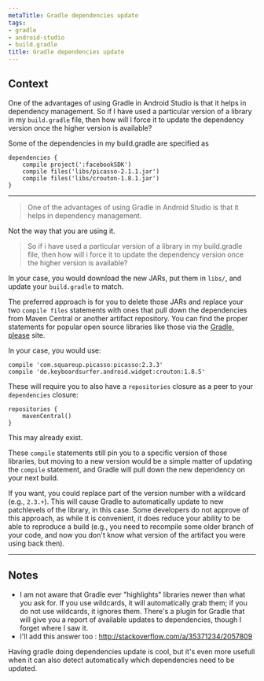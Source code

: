 ```yaml
---
metaTitle: Gradle dependencies update
tags:
- gradle
- android-studio
- build.gradle
title: Gradle dependencies update
---
```


## Context

One of the advantages of using Gradle in Android Studio is that it helps in dependency management. So if I have used a particular version of a library in my `build.gradle` file,
then how will I force it to update the dependency version once the higher version is available?


Some of the dependencies in my build.gradle are specified as



```
dependencies {
    compile project(':facebookSDK')
    compile files('libs/picasso-2.1.1.jar')
    compile files('libs/crouton-1.8.1.jar')
}

```


---


> 
> One of the advantages of using Gradle in Android Studio is that it helps in dependency management.
> 
> 
> 


Not the way that you are using it.



> 
> So if i have used a particular version of a library in my build.gradle file, then how will i force it to update the dependency version once the higher version is available?
> 
> 
> 


In your case, you would download the new JARs, put them in `libs/`, and update your `build.gradle` to match.


The preferred approach is for you to delete those JARs and replace your two `compile files` statements with ones that pull down the dependencies from Maven Central or another artifact repository. You can find the proper statements for popular open source libraries like those via the [Gradle, please](http://gradleplease.appspot.com/) site.


In your case, you would use:



```
compile 'com.squareup.picasso:picasso:2.3.3'
compile 'de.keyboardsurfer.android.widget:crouton:1.8.5'

```

These will require you to also have a `repositories` closure as a peer to your `dependencies` closure:



```
repositories {
    mavenCentral()
}

```

This may already exist.


These `compile` statements still pin you to a specific version of those libraries, but moving to a new version would be a simple matter of updating the `compile` statement, and Gradle will pull down the new dependency on your next build.


If you want, you could replace part of the version number with a wildcard (e.g., `2.3.+`). This will cause Gradle to automatically update to new patchlevels of the library, in this case. Some developers do not approve of this approach, as while it is convenient, it does reduce your ability to be able to reproduce a build (e.g., you need to recompile some older branch of your code, and now you don't know what version of the artifact you were using back then).



---

## Notes

-  I am not aware that Gradle ever "highlights" libraries newer than what you ask for. If you use wildcards, it will automatically grab them; if you do not use wildcards, it ignores them. There's a plugin for Gradle that will give you a report of available updates to dependencies, though I forget where I saw it.
- I'll add this answer too : http://stackoverflow.com/a/35371234/2057809

Having gradle doing dependencies update is cool, but it's even more usefull when it can also detect automatically which dependencies need to be updated.
